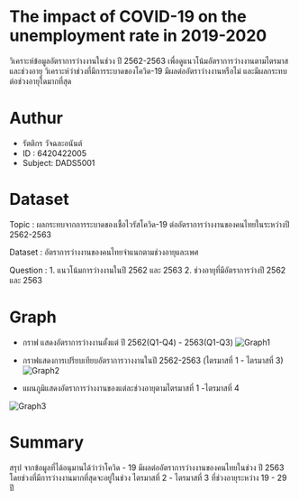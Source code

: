 # The impact of COVID-19 on the unemployment rate in 2019-2020
  วิเคราะห์ข้อมูลอัตราการว่างงานในช่วง ปี 2562-2563 เพื่อดูแนวโน้มอัตราการว่างงานตามไตรมาสและช่วงอายุ วิเคราะห์ว่าช่วงที่มีการระบาดของโควิด-19 มีผลต่ออัตราว่างงานหรือไม่ และมีผลกระทบต่อช่วงอายุใดมากที่สุด
# Authur
- รัตติกร วัจฉละอนันต์ 
- ID : 6420422005
- Subject: DADS5001

# Dataset
Topic : ผลกระทบจากการระบาดของเชื้อไวรัสโควิด-19 ต่ออัตราการว่างงานของคนไทยในระหว่างปี 2562-2563 

Dataset : อัตราการว่างงานของคนไทยจำแนกตามช่วงอายุและเพศ

Question : 1. แนวโน้มการว่างงานในปี 2562 และ 2563    2. ช่วงอายุที่มีอัตราการว่างปี 2562 และ 2563 

# Graph
 - กราฟ แสดงอัตราการว่างงานตั้งแต่ ปี 2562(Q1-Q4) - 2563(Q1-Q3)
 ![Graph1](https://user-images.githubusercontent.com/115729860/195871614-66a913f9-0197-40d8-80dc-2f9008ccc5a0.jpg)


 - กราฟแสดงการเปรียบเทียบอัตราการวางงานในปี 2562-2563 (ไตรมาสที่ 1 - ไตรมาสที่ 3)
 ![Graph2](https://user-images.githubusercontent.com/115729860/195853036-885ae5d5-d7c1-4b35-9909-5b9f208c4b0a.jpg)


 - แผนภูมิแสดงอัตราการว่างงานของแต่ละช่วงอายุตามไตรมาสที่ 1 -ไตรมาสที่ 4

 ![Graph3](https://user-images.githubusercontent.com/115729860/195853267-69c658a2-551f-42c7-8345-58aa4936b3c8.jpg)

# Summary
สรุป จากข้อมูลที่ได้อนุมานได้ว่าว่าโควิด - 19 มีผลต่ออัตราการว่างงานของคนไทยในช่วง ปี 2563 โดยช่วงที่มีการว่างงานมากที่สุดจะอยู่ในช่วง ไตรมาสที่ 2 - ไตรมาสที่ 3 ที่ช่วงอายุระหว่าง 19 - 29 ปี

